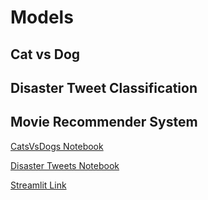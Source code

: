 # Models
## Cat vs Dog
## Disaster Tweet Classification
## Movie Recommender System

[CatsVsDogs Notebook](https://github.com/bozkurtmert0/deep-learning-projects/blob/main/Cats_Dogs.ipynb)

[Disaster Tweets Notebook](https://github.com/bozkurtmert0/deep-learning-projects/blob/main/NLP__Disaster_Tweets.ipynb)

[Streamlit Link](https://bozkurtmert0-deeplearning-models-streamlit-app-49xhqz.streamlitapp.com)
